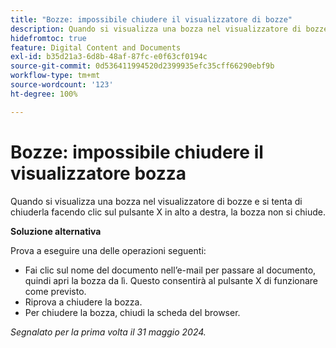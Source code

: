 ```yaml
---
title: "Bozze: impossibile chiudere il visualizzatore di bozze"
description: Quando si visualizza una bozza nel visualizzatore di bozze e si tenta di chiuderla facendo clic sul pulsante X in alto a destra, la bozza non si chiude. È disponibile una soluzione alternativa.
hidefromtoc: true
feature: Digital Content and Documents
exl-id: b35d21a3-6d8b-48af-87fc-e0f63cf0194c
source-git-commit: 0d536411994520d2399935efc35cff66290ebf9b
workflow-type: tm+mt
source-wordcount: '123'
ht-degree: 100%

---
```


# Bozze: impossibile chiudere il visualizzatore bozza


<!--
>[!NOTE]
>
>This issue was fixed on October 31, 2024.
-->

Quando si visualizza una bozza nel visualizzatore di bozze e si tenta di chiuderla facendo clic sul pulsante X in alto a destra, la bozza non si chiude.

**Soluzione alternativa**

Prova a eseguire una delle operazioni seguenti:

* Fai clic sul nome del documento nell’e-mail per passare al documento, quindi apri la bozza da lì. Questo consentirà al pulsante X di funzionare come previsto.
* Riprova a chiudere la bozza.
* Per chiudere la bozza, chiudi la scheda del browser.

_Segnalato per la prima volta il 31 maggio 2024._

